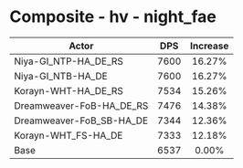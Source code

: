 # Composite - hv - night_fae
| Actor | DPS | Increase |
|---|:---:|:---:|
|Niya-GI_NTP-HA_DE_RS|7600|16.27%|
|Niya-GI_NTB-HA_DE|7600|16.27%|
|Korayn-WHT-HA_DE_RS|7534|15.26%|
|Dreamweaver-FoB-HA_DE_RS|7476|14.38%|
|Dreamweaver-FoB_SB-HA_DE|7344|12.36%|
|Korayn-WHT_FS-HA_DE|7333|12.18%|
|Base|6537|0.00%|
